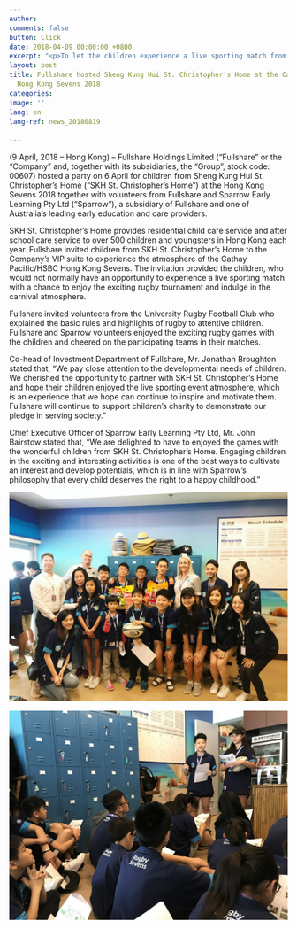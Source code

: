 ```yaml
---
author: 
comments: false
button: Click
date: 2018-04-09 00:00:00 +0800
excerpt: "<p>To let the children experience a live sporting match from a premium spot</p>"
layout: post
title: Fullshare hosted Sheng Kung Hui St. Christopher’s Home at the Cathay Pacific/HSBC
  Hong Kong Sevens 2018
categories: 
image: ''
lang: en
lang-ref: news_20180819

---
```

<p>(9 April, 2018 – Hong Kong) – Fullshare Holdings Limited (“Fullshare” or the “Company” and, together with its subsidiaries, the “Group”, stock code: 00607) hosted a party on 6 April for children from Sheng Kung Hui St. Christopher’s Home (“SKH St. Christopher’s Home”) at the Hong Kong Sevens 2018 together with volunteers from Fullshare and Sparrow Early Learning Pty Ltd (“Sparrow”), a subsidiary of Fullshare and one of Australia’s leading early education and care providers.</p>

<p>SKH St. Christopher’s Home provides residential child care service and after school care service to over 500 children and youngsters in Hong Kong each year. Fullshare invited children from SKH St. Christopher’s Home to the Company’s VIP suite to experience the atmosphere of the Cathay Pacific/HSBC Hong Kong Sevens. The invitation provided the children, who would not normally have an opportunity to experience a live sporting match with a chance to enjoy the exciting rugby tournament and indulge in the carnival atmosphere.</p>

<p>Fullshare invited volunteers from the University Rugby Football Club who explained the basic rules and highlights of rugby to attentive children. Fullshare and Sparrow volunteers enjoyed the exciting rugby games with the children and cheered on the participating teams in their matches.</p>

<p>Co-head of Investment Department of Fullshare, Mr. Jonathan Broughton stated that, “We pay close attention to the developmental needs of children. We cherished the opportunity to partner with SKH St. Christopher’s Home and hope their children enjoyed the live sporting event atmosphere, which is an experience that we hope can continue to inspire and motivate them. Fullshare will continue to support children’s charity to demonstrate our pledge in serving society.”</p>

<p>Chief Executive Officer of Sparrow Early Learning Pty Ltd, Mr. John Bairstow stated that, “We are delighted to have to enjoyed the games with the wonderful children from SKH St. Christopher’s Home. Engaging children in the exciting and interesting activities is one of the best ways to cultivate an interest and develop potentials, which is in line with Sparrow’s philosophy that every child deserves the right to a happy childhood.”</p>

![](/files/forestry_uploads/CSR_1-1024x768.jpg)

![](/files/forestry_uploads/CSR_2-1024x768.jpg)